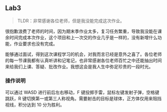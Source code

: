 ## Lab3

> TLDR：非常感谢各位老师，但是我没能完成这次作业。

很抱歉浪费了老师的时间，因为期末季作业太多，复习任务繁重，导致我没能在课余时间完成本次作业，这个项目和上一次交的作业几乎是一样的，没有新增什么功能，作业要求也没有完成。

能够通过面试，得到这次课程学习的机会，对我而言已经是意外之喜了。各位老师的每一节课我都有认真听讲和记笔记，也非常感谢各位老师百忙之中还能抽出时间来给我们上课、答疑、批改作业。我想这会是我人生中弥足珍贵的一段时光。



### 操作说明

可以通过 WASD 进行前后左右移动，F 键投掷手雷，鼠标左键发射子弹，空格键跳跃，R 键切换第一或第三人称视角。需要射击的目标是球体，正方体仅用来阻挡视线，积分达到 10 分为胜利。


